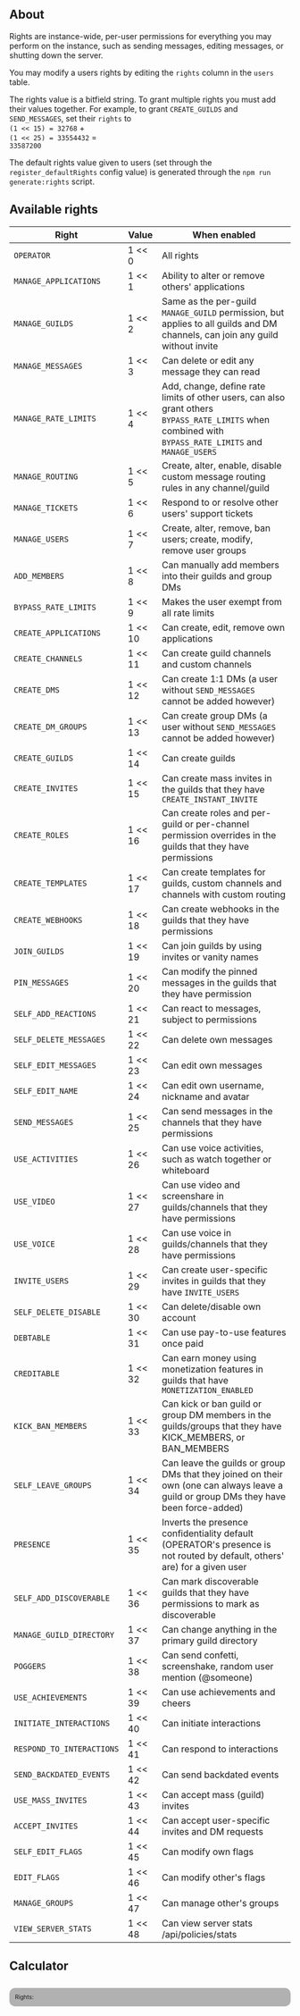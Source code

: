 ## About

Rights are instance-wide, per-user permissions for everything you may perform on the instance,
such as sending messages, editing messages, or shutting down the server.

You may modify a users rights by editing the `rights` column in the `users` table.

The rights value is a bitfield string. To grant multiple rights you must add their values together.
For example, to grant `CREATE_GUILDS` and `SEND_MESSAGES`, set their `rights` to  
`(1 << 15) = 32768` +  
`(1 << 25) = 33554432` =  
`33587200`

The default rights value given to users (set through the `register_defaultRights` config value)
is generated through the `npm run generate:rights` script.

## Available rights

| Right                     | Value   | When enabled                                                                                                                                          |
| ------------------------- | ------- | ----------------------------------------------------------------------------------------------------------------------------------------------------- |
| `OPERATOR`                | 1 << 0  | All rights                                                                                                                                            |
| `MANAGE_APPLICATIONS`     | 1 << 1  | Ability to alter or remove others' applications                                                                                                       |
| `MANAGE_GUILDS`           | 1 << 2  | Same as the per-guild `MANAGE_GUILD` permission, but applies to all guilds and DM channels, can join any guild without invite                         |
| `MANAGE_MESSAGES`         | 1 << 3  | Can delete or edit any message they can read                                                                                                          |
| `MANAGE_RATE_LIMITS`      | 1 << 4  | Add, change, define rate limits of other users, can also grant others `BYPASS_RATE_LIMITS` when combined with `BYPASS_RATE_LIMITS` and `MANAGE_USERS` |
| `MANAGE_ROUTING`          | 1 << 5  | Create, alter, enable, disable custom message routing rules in any channel/guild                                                                      |
| `MANAGE_TICKETS`          | 1 << 6  | Respond to or resolve other users' support tickets                                                                                                    |
| `MANAGE_USERS`            | 1 << 7  | Create, alter, remove, ban users; create, modify, remove user groups                                                                                  |
| `ADD_MEMBERS`             | 1 << 8  | Can manually add members into their guilds and group DMs                                                                                              |
| `BYPASS_RATE_LIMITS`      | 1 << 9  | Makes the user exempt from all rate limits                                                                                                            |
| `CREATE_APPLICATIONS`     | 1 << 10 | Can create, edit, remove own applications                                                                                                             |
| `CREATE_CHANNELS`         | 1 << 11 | Can create guild channels and custom channels                                                                                                         |
| `CREATE_DMS`              | 1 << 12 | Can create 1:1 DMs (a user without `SEND_MESSAGES` cannot be added however)                                                                           |
| `CREATE_DM_GROUPS`        | 1 << 13 | Can create group DMs (a user without `SEND_MESSAGES` cannot be added however)                                                                         |
| `CREATE_GUILDS`           | 1 << 14 | Can create guilds                                                                                                                                     |
| `CREATE_INVITES`          | 1 << 15 | Can create mass invites in the guilds that they have `CREATE_INSTANT_INVITE`                                                                          |
| `CREATE_ROLES`            | 1 << 16 | Can create roles and per-guild or per-channel permission overrides in the guilds that they have permissions                                           |
| `CREATE_TEMPLATES`        | 1 << 17 | Can create templates for guilds, custom channels and channels with custom routing                                                                     |
| `CREATE_WEBHOOKS`         | 1 << 18 | Can create webhooks in the guilds that they have permissions                                                                                          |
| `JOIN_GUILDS`             | 1 << 19 | Can join guilds by using invites or vanity names                                                                                                      |
| `PIN_MESSAGES`            | 1 << 20 | Can modify the pinned messages in the guilds that they have permission                                                                                |
| `SELF_ADD_REACTIONS`      | 1 << 21 | Can react to messages, subject to permissions                                                                                                         |
| `SELF_DELETE_MESSAGES`    | 1 << 22 | Can delete own messages                                                                                                                               |
| `SELF_EDIT_MESSAGES`      | 1 << 23 | Can edit own messages                                                                                                                                 |
| `SELF_EDIT_NAME`          | 1 << 24 | Can edit own username, nickname and avatar                                                                                                            |
| `SEND_MESSAGES`           | 1 << 25 | Can send messages in the channels that they have permissions                                                                                          |
| `USE_ACTIVITIES`          | 1 << 26 | Can use voice activities, such as watch together or whiteboard                                                                                        |
| `USE_VIDEO`               | 1 << 27 | Can use video and screenshare in guilds/channels that they have permissions                                                                           |
| `USE_VOICE`               | 1 << 28 | Can use voice in guilds/channels that they have permissions                                                                                           |
| `INVITE_USERS`            | 1 << 29 | Can create user-specific invites in guilds that they have `INVITE_USERS`                                                                              |
| `SELF_DELETE_DISABLE`     | 1 << 30 | Can delete/disable own account                                                                                                                        |
| `DEBTABLE`                | 1 << 31 | Can use pay-to-use features once paid                                                                                                                 |
| `CREDITABLE`              | 1 << 32 | Can earn money using monetization features in guilds that have `MONETIZATION_ENABLED`                                                                 |
| `KICK_BAN_MEMBERS`        | 1 << 33 | Can kick or ban guild or group DM members in the guilds/groups that they have KICK_MEMBERS, or BAN_MEMBERS                                            |
| `SELF_LEAVE_GROUPS`       | 1 << 34 | Can leave the guilds or group DMs that they joined on their own (one can always leave a guild or group DMs they have been force-added)                |
| `PRESENCE`                | 1 << 35 | Inverts the presence confidentiality default (OPERATOR's presence is not routed by default, others' are) for a given user                             |
| `SELF_ADD_DISCOVERABLE`   | 1 << 36 | Can mark discoverable guilds that they have permissions to mark as discoverable                                                                       |
| `MANAGE_GUILD_DIRECTORY`  | 1 << 37 | Can change anything in the primary guild directory                                                                                                    |
| `POGGERS`                 | 1 << 38 | Can send confetti, screenshake, random user mention (@someone)                                                                                        |
| `USE_ACHIEVEMENTS`        | 1 << 39 | Can use achievements and cheers                                                                                                                       |
| `INITIATE_INTERACTIONS`   | 1 << 40 | Can initiate interactions                                                                                                                             |
| `RESPOND_TO_INTERACTIONS` | 1 << 41 | Can respond to interactions                                                                                                                           |
| `SEND_BACKDATED_EVENTS`   | 1 << 42 | Can send backdated events                                                                                                                             |
| `USE_MASS_INVITES`        | 1 << 43 | Can accept mass (guild) invites                                                                                                                       |
| `ACCEPT_INVITES`          | 1 << 44 | Can accept user-specific invites and DM requests                                                                                                      |
| `SELF_EDIT_FLAGS`         | 1 << 45 | Can modify own flags                                                                                                                                  |
| `EDIT_FLAGS`              | 1 << 46 | Can modify other's flags                                                                                                                              |
| `MANAGE_GROUPS`           | 1 << 47 | Can manage other's groups                                                                                                                             |
| `VIEW_SERVER_STATS`       | 1 << 48 | Can view server stats /api/policies/stats                                                                                                             |

## Calculator

<style>
	#rights-calculator * {
		padding: 0;
		margin: 0;
		font-size: 0.65rem;

	}

	#rights-calculator #rights-container {
		display: grid;
		grid-template-columns: repeat(auto-fit, minmax(300px, 1fr));
	}

	#rights-calculator #rights-container input {
		margin-right: 10px;
		width: 20px;
		height: 20px;
	}

	#rights-calculator #rights-output-container {
		margin-top: 10px;
		padding: 10px;
		background-color: rgba(0, 0, 0, 0.3);
		border-radius: 10px;
	}
</style>

<div id="rights-calculator">
	<div id="rights-container"></div>
	<div id="rights-output-container">
		<p>Rights: <span id="rights-output"></span></p>
	</div>
</div>

<script src="/assets/js/rightsCalculator.js"></script>